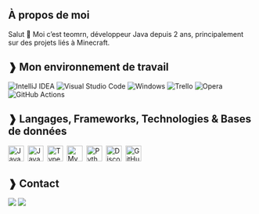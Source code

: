 ## À propos de moi
Salut 👋 Moi c’est teomrn, développeur Java depuis 2 ans, principalement sur des projets liés à Minecraft.

## ❱ Mon environnement de travail

![IntelliJ IDEA](https://img.shields.io/badge/IntelliJIDEA-000000.svg?style=for-the-badge&logo=intellij-idea&logoColor=white)
![Visual Studio Code](https://img.shields.io/badge/Visual_Studio_Code-1E90FF?style=for-the-badge&logo=visual-studio-code&logoColor=white)
![Windows](https://img.shields.io/badge/Windows-lightgrey?style=for-the-badge&logo=windows&logoColor=white)
![Trello](https://img.shields.io/badge/Trello-0052CC?style=for-the-badge&logo=trello&logoColor=white)
![Opera](https://img.shields.io/badge/Opera-FF1B2D?style=for-the-badge&logo=opera&logoColor=white)
![GitHub Actions](https://img.shields.io/badge/GitHub_Actions-2088FF?style=for-the-badge&logo=github-actions&logoColor=white)

## ❱ Langages, Frameworks, Technologies & Bases de données

<p align="left">
  <img src="https://img.shields.io/badge/Java-007396?logo=java&logoColor=white" height="32" alt="Java" style="margin-right: 4px">
  <img src="https://img.shields.io/badge/JavaScript-F7DF1C?logo=javascript&logoColor=black" height="32" alt="JavaScript" style="margin-right: 4px">
  <img src="https://img.shields.io/badge/TypeScript-3178C6?logo=typescript&logoColor=white" height="32" alt="TypeScript" style="margin-right: 4px">
  <img src="https://img.shields.io/badge/MySQL-4479A1?logo=mysql&logoColor=white" height="32" alt="MySQL" style="margin-right: 4px">
  <img src="https://img.shields.io/badge/Python-3776AB?logo=python&logoColor=white" height="32" alt="Python" style="margin-right: 4px">
  <img src="https://img.shields.io/badge/Discord.js-5865F2?logo=discord&logoColor=white" height="32" alt="Discord.js" style="margin-right: 4px">
  <img src="https://img.shields.io/badge/GitHub_Actions-2088FF?logo=github-actions&logoColor=white" height="32" alt="GitHub Actions" style="margin-right: 4px">
</p>

## ❱ Contact

<a href="https://discord.gg/Jx7rKwQ" target="_blank"><img src="https://img.shields.io/badge/Discord-7289DA?style=for-the-badge&logo=discord&logoColor=white"></img></a>
<a href="https://github.com/SwartZCoding" target="_blank"><img src="https://img.shields.io/badge/GitHub-100000?style=for-the-badge&logo=github&logoColor=white"></img></a>
